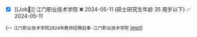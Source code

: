 - [x] [[Job👔]] 江门职业技术学院   ❌ 2024-05-11 (硕士研究生年龄 35 周岁以下) ✅ 2024-05-11


(-- `江门职业技术学院2024年教师招聘启事-江门职业技术学院` [jmpt](https://www.jmpt.edu.cn/info/1431/153041.htm))

